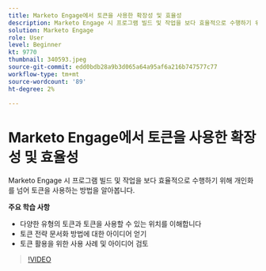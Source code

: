 ```yaml
---
title: Marketo Engage에서 토큰을 사용한 확장성 및 효율성
description: Marketo Engage 시 프로그램 빌드 및 작업을 보다 효율적으로 수행하기 위해 개인화를 넘어 토큰을 사용하는 방법을 알아봅니다.
solution: Marketo Engage
role: User
level: Beginner
kt: 9770
thumbnail: 340593.jpeg
source-git-commit: edd0bdb28a9b3d065a64a95af6a216b747577c77
workflow-type: tm+mt
source-wordcount: '89'
ht-degree: 2%

---
```


# Marketo Engage에서 토큰을 사용한 확장성 및 효율성

Marketo Engage 시 프로그램 빌드 및 작업을 보다 효율적으로 수행하기 위해 개인화를 넘어 토큰을 사용하는 방법을 알아봅니다.

**주요 학습 사항**

* 다양한 유형의 토큰과 토큰을 사용할 수 있는 위치를 이해합니다
* 토큰 전략 문서화 방법에 대한 아이디어 얻기
* 토큰 활용을 위한 사용 사례 및 아이디어 검토

>[!VIDEO](https://video.tv.adobe.com/v/340593/?quality=12&learn=on)
